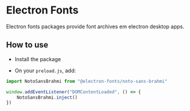 # Electron Fonts

Electron fonts packages provide font archives em electron desktop apps.

## How to use

* Install the package

* On your `preload.js`, add:

```ts
import NotoSansBrahmi from "@electron-fonts/noto-sans-brahmi"

window.addEventListener("DOMContentLoaded", () => {
    NotoSansBrahmi.inject()
})
```